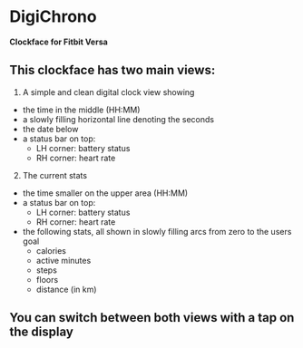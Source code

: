 # DigiChrono
**Clockface for Fitbit Versa**

## This clockface has two main views:

1. A simple and clean digital clock view showing
- the time in the middle (HH:MM)
- a slowly filling horizontal line denoting the seconds
- the date below
- a status bar on top:
  - LH corner: battery status
  - RH corner: heart rate

2. The current stats
- the time smaller on the upper area (HH:MM)
- a status bar on top:
  - LH corner: battery status
  - RH corner: heart rate
- the following stats, all shown in slowly filling arcs from zero to the users goal
  - calories
  - active minutes
  - steps
  - floors
  - distance (in km)

## You can switch between both views with a tap on the display